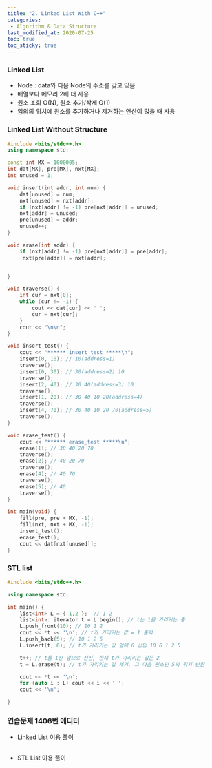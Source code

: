```yaml
---
title: "2. Linked List With C++"
categories:
 - Algorithm & Data Structure
last_modified_at: 2020-07-25
toc: true
toc_sticky: true
---
```


### Linked List

- Node :  data와 다음 Node의 주소를 갖고 있음
- 배열보다 메모리 2배 더 사용
- 원소 조회 O(N), 원소 추가/삭제 O(1)
- 임의의 위치에 원소를 추가하거나 제거하는 연산이 많을 때 사용


### Linked List Without Structure

```c++
#include <bits/stdc++.h>
using namespace std;

const int MX = 1000005;
int dat[MX], pre[MX], nxt[MX];
int unused = 1;

void insert(int addr, int num) {
	dat[unused] = num;
	nxt[unused] = nxt[addr];
	if (nxt[addr] != -1) pre[nxt[addr]] = unused;
	nxt[addr] = unused;
	pre[unused] = addr;
	unused++;
}

void erase(int addr) {
	if (nxt[addr] != -1) pre[nxt[addr]] = pre[addr];
	 nxt[pre[addr]] = nxt[addr];


}

void traverse() {
	int cur = nxt[0];
	while (cur != -1) {
		cout << dat[cur] << ' ';
		cur = nxt[cur];
	}
	cout << "\n\n";
}

void insert_test() {
	cout << "****** insert_test *****\n";
	insert(0, 10); // 10(address=1)
	traverse();
	insert(0, 30); // 30(address=2) 10
	traverse();
	insert(2, 40); // 30 40(address=3) 10
	traverse();
	insert(1, 20); // 30 40 10 20(address=4)
	traverse();
	insert(4, 70); // 30 40 10 20 70(address=5)
	traverse();
}

void erase_test() {
	cout << "****** erase_test *****\n";
	erase(1); // 30 40 20 70
	traverse();
	erase(2); // 40 20 70
	traverse();
	erase(4); // 40 70
	traverse();
	erase(5); // 40
	traverse();
}

int main(void) {
	fill(pre, pre + MX, -1);
	fill(nxt, nxt + MX, -1);
	insert_test();
	erase_test();
	cout << dat[nxt[unused]];
}
```

### STL list

```c++
#include <bits/stdc++.h>

using namespace std;

int main() {
	list<int> L = { 1,2 };  // 1 2
	list<int>::iterator t = L.begin(); // t는 1을 가리키는 중
	L.push_front(10); // 10 1 2
	cout << *t << '\n'; // t가 가리키는 값 = 1 출력
	L.push_back(5); // 10 1 2 5
	L.insert(t, 6); // t가 가리키는 값 앞에 6 삽입 10 6 1 2 5

	t++; // t를 1칸 앞으로 전진, 현재 t가 가리키는 값은 2
	t = L.erase(t); // t가 가리키는 값 제거, 그 다음 원소인 5의 위치 반환

	cout << *t << '\n';
	for (auto i : L) cout << i << ' ';
	cout << '\n';

}
```


### 연습문제 1406번 에디터

- Linked List 이용 풀이

```c++

```

- STL List 이용 풀이

```c++

```
